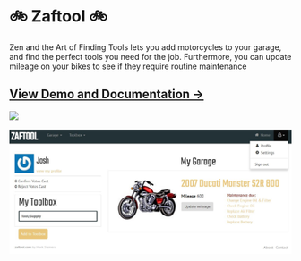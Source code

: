 # :bike: Zaftool :bike:

Zen and the Art of Finding Tools lets you add motorcycles to your garage, and find the perfect tools you need for the job. Furthermore, you can update mileage on your bikes to see if they require routine maintenance

## [View Demo and Documentation &rarr;](http://limhjosh.github.io)

![](zaftool.jpg)

![](zaf.jpg)
